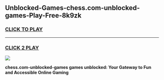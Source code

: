 
## Unblocked-Games-chess.com-unblocked-games-Play-Free-8k9zk
<h3>
<a href="https://premium76.site?title=chess.com-unblocked-games&ref=19M">CLICK TO PLAY</a></h3>
<hr>

<h3>
<a href="https://premium76.site?title=chess.com-unblocked-games&ref=19M">CLICK 2 PLAY</a>
  
</h3>

<a href="https://premium76.site?title=chess.com-unblocked-games&ref=19M"><img src="https://clearcache.store/games.png"></a>


**chess.com-unblocked-games games unblocked: Your Gateway to Fun and Accessible Online Gaming**
